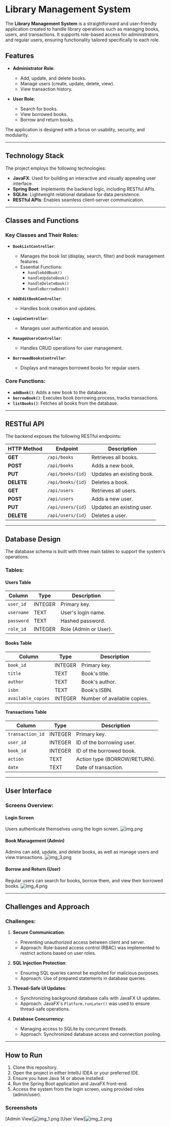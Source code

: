 # Library Management System

The **Library Management System** is a straightforward and user-friendly application created to handle library operations such as managing books, users, and transactions. It supports role-based access for administrators and regular users, ensuring functionality tailored specifically to each role.

## Features

- **Administrator Role**:
    - Add, update, and delete books.
    - Manage users (create, update, delete, view).
    - View transaction history.

- **User Role**:
    - Search for books.
    - View borrowed books.
    - Borrow and return books.

The application is designed with a focus on usability, security, and modularity.

---

## Technology Stack

The project employs the following technologies:

- **JavaFX**: Used for building an interactive and visually appealing user interface.
- **Spring Boot**: Implements the backend logic, including RESTful APIs.
- **SQLite**: Lightweight relational database for data persistence.
- **RESTful APIs**: Enables seamless client-server communication.

---

## Classes and Functions

### Key Classes and Their Roles:

- **`BookListController`**:
    - Manages the book list (display, search, filter) and book management features.
    - Essential Functions:
        - `handleAddBook()`
        - `handleUpdateBook()`
        - `handleDeleteBook()`
        - `handleBorrowBook()`

- **`AddEditBookController`**:
    - Handles book creation and updates.

- **`LoginController`**:
    - Manages user authentication and session.

- **`ManageUsersController`**:
    - Handles CRUD operations for user management.

- **`BorrowedBooksController`**:
    - Displays and manages borrowed books for regular users.

### Core Functions:

- **`addBook()`**: Adds a new book to the database.
- **`borrowBook()`**: Executes book borrowing process, tracks transactions.
- **`listBooks()`**: Fetches all books from the database.

---

## RESTful API

The backend exposes the following RESTful endpoints:

| HTTP Method | Endpoint                  | Description                       |
|-------------|---------------------------|-----------------------------------|
| **GET**     | `/api/books`              | Retrieves all books.              |
| **POST**    | `/api/books`              | Adds a new book.                  |
| **PUT**     | `/api/books/{id}`         | Updates an existing book.         |
| **DELETE**  | `/api/books/{id}`         | Deletes a book.                   |
| **GET**     | `/api/users`              | Retrieves all users.              |
| **POST**    | `/api/users`              | Adds a new user.                  |
| **PUT**     | `/api/users/{id}`         | Updates an existing user.         |
| **DELETE**  | `/api/users/{id}`         | Deletes a user.                   |

---

## Database Design

The database schema is built with three main tables to support the system's operations.

### Tables:

#### Users Table
| Column       | Type        | Description                   |
|--------------|-------------|-------------------------------|
| `user_id`    | INTEGER     | Primary key.                  |
| `username`   | TEXT        | User's login name.            |
| `password`   | TEXT        | Hashed password.              |
| `role_id`    | INTEGER     | Role (Admin or User).         |

#### Books Table
| Column           | Type        | Description               |
|------------------|-------------|---------------------------|
| `book_id`        | INTEGER     | Primary key.              |
| `title`          | TEXT        | Book's title.             |
| `author`         | TEXT        | Book's author.            |
| `isbn`           | TEXT        | Book's ISBN.              |
| `available_copies` | INTEGER     | Number of available copies.|

#### Transactions Table
| Column           | Type        | Description               |
|------------------|-------------|---------------------------|
| `transaction_id` | INTEGER     | Primary key.              |
| `user_id`        | INTEGER     | ID of the borrowing user. |
| `book_id`        | INTEGER     | ID of the borrowed book.  |
| `action`         | TEXT        | Action type (BORROW/RETURN). |
| `date`           | TEXT        | Date of transaction.      |

---

## User Interface

### Screens Overview:

#### Login Screen
Users authenticate themselves using the login screen.
![img.png](img.png)

#### Book Management (Admin)
Admins can add, update, and delete books, as well as manage users and view transactions.
![img_3.png](img_3.png)

#### Borrow and Return (User)
Regular users can search for books, borrow them, and view their borrowed books.
![img_4.png](img_4.png)

---

## Challenges and Approach

### Challenges:

1. **Secure Communication**:
    - Preventing unauthorized access between client and server.
    - Approach: Role-based access control (RBAC) was implemented to restrict actions based on user roles.

2. **SQL Injection Protection**:
    - Ensuring SQL queries cannot be exploited for malicious purposes.
    - Approach: Use of prepared statements in database queries.

3. **Thread-Safe UI Updates**:
    - Synchronizing background database calls with JavaFX UI updates.
    - Approach: JavaFX's `Platform.runLater()` was used to ensure thread-safe operations.

4. **Database Concurrency**:
    - Managing access to SQLite by concurrent threads.
    - Approach: Synchronized database access and connection pooling.

---

## How to Run

1. Clone this repository.
2. Open the project in either IntelliJ IDEA or your preferred IDE.
3. Ensure you have Java 14 or above installed.
4. Run the Spring Boot application and JavaFX front-end.
5. Access the system from the login screen, using provided roles (admin/user).

### Screenshots

  [Admin View]![img_1.png](img_1.png)
  [User View]![img_2.png](img_2.png)